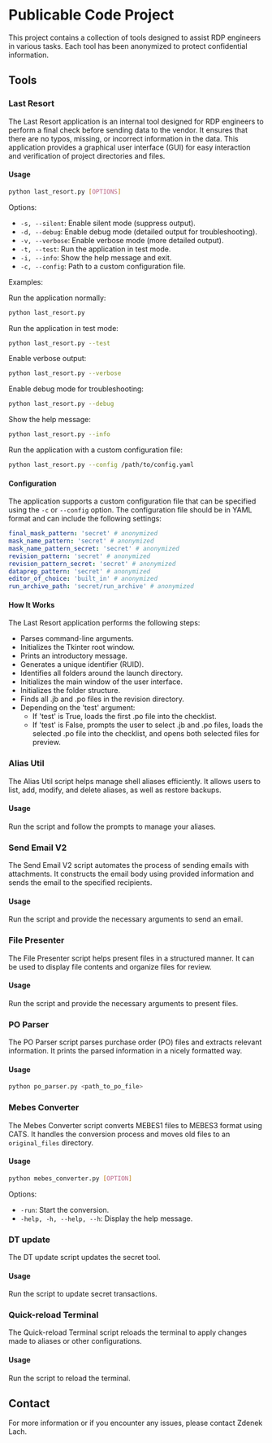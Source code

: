 # Publicable Code Project

This project contains a collection of tools designed to assist RDP engineers in various tasks. Each tool has been anonymized to protect confidential information.

## Tools

### Last Resort

The Last Resort application is an internal tool designed for RDP engineers to perform a final check before sending data to the vendor. It ensures that there are no typos, missing, or incorrect information in the data. This application provides a graphical user interface (GUI) for easy interaction and verification of project directories and files.

#### Usage

```sh
python last_resort.py [OPTIONS]
```

Options:

- `-s, --silent`: Enable silent mode (suppress output).
- `-d, --debug`: Enable debug mode (detailed output for troubleshooting).
- `-v, --verbose`: Enable verbose mode (more detailed output).
- `-t, --test`: Run the application in test mode.
- `-i, --info`: Show the help message and exit.
- `-c, --config`: Path to a custom configuration file.

Examples:

Run the application normally:

```sh
python last_resort.py
```

Run the application in test mode:

```sh
python last_resort.py --test
```

Enable verbose output:

```sh
python last_resort.py --verbose
```

Enable debug mode for troubleshooting:

```sh
python last_resort.py --debug
```

Show the help message:

```sh
python last_resort.py --info
```

Run the application with a custom configuration file:

```sh
python last_resort.py --config /path/to/config.yaml
```

#### Configuration

The application supports a custom configuration file that can be specified using the `-c` or `--config` option. The configuration file should be in YAML format and can include the following settings:

```yaml
final_mask_pattern: 'secret' # anonymized
mask_name_pattern: 'secret' # anonymized
mask_name_pattern_secret: 'secret' # anonymized
revision_pattern: 'secret' # anonymized
revision_pattern_secret: 'secret' # anonymized
dataprep_pattern: 'secret' # anonymized
editor_of_choice: 'built_in' # anonymized
run_archive_path: 'secret/run_archive' # anonymized
```

#### How It Works

The Last Resort application performs the following steps:

- Parses command-line arguments.
- Initializes the Tkinter root window.
- Prints an introductory message.
- Generates a unique identifier (RUID).
- Identifies all folders around the launch directory.
- Initializes the main window of the user interface.
- Initializes the folder structure.
- Finds all .jb and .po files in the revision directory.
- Depending on the 'test' argument:
  - If 'test' is True, loads the first .po file into the checklist.
  - If 'test' is False, prompts the user to select .jb and .po files, loads the selected .po file into the checklist, and opens both selected files for preview.

### Alias Util

The Alias Util script helps manage shell aliases efficiently. It allows users to list, add, modify, and delete aliases, as well as restore backups.

#### Usage

Run the script and follow the prompts to manage your aliases.

### Send Email V2

The Send Email V2 script automates the process of sending emails with attachments. It constructs the email body using provided information and sends the email to the specified recipients.

#### Usage

Run the script and provide the necessary arguments to send an email.

### File Presenter

The File Presenter script helps present files in a structured manner. It can be used to display file contents and organize files for review.

#### Usage

Run the script and provide the necessary arguments to present files.

### PO Parser

The PO Parser script parses purchase order (PO) files and extracts relevant information. It prints the parsed information in a nicely formatted way.

#### Usage

```sh
python po_parser.py <path_to_po_file>
```

### Mebes Converter

The Mebes Converter script converts MEBES1 files to MEBES3 format using CATS. It handles the conversion process and moves old files to an `original_files` directory.

#### Usage

```sh
python mebes_converter.py [OPTION]
```

Options:

- `-run`: Start the conversion.
- `-help, -h, --help, --h`: Display the help message.

### DT update

The DT update script updates the secret tool.

#### Usage

Run the script to update secret transactions.

### Quick-reload Terminal

The Quick-reload Terminal script reloads the terminal to apply changes made to aliases or other configurations.

#### Usage

Run the script to reload the terminal.

## Contact

For more information or if you encounter any issues, please contact Zdenek Lach.
